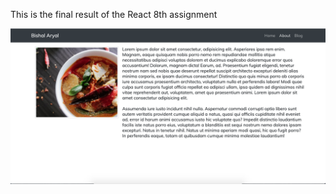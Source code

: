 This is the final result of the React 8th assignment

![screenshot React task8](/8_task/public/React-Route-Bootstrap.png)
